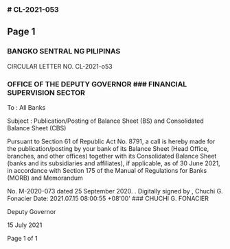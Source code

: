 ### # CL-2021-053

## Page 1

### BANGKO SENTRAL NG PILIPINAS

CIRCULAR LETTER NO. CL-2021-o53

### OFFICE OF THE DEPUTY GOVERNOR ### FINANCIAL SUPERVISION SECTOR

To : All Banks

Subject : Publication/Posting of Balance Sheet (BS) and Consolidated Balance Sheet (CBS)

Pursuant to Section 61 of Republic Act No. 8791, a call is hereby made for the publication/posting by your bank of its Balance Sheet (Head Office, branches, and other offices) together with its Consolidated Balance Sheet (banks and its subsidiaries and affiliates), if applicable, as of 30 June 2021, in accordance with Section 175 of the Manual of Regulations for Banks (MORB) and Memorandum

No. M-2020-073 dated 25 September 2020. . Digitally signed by , Chuchi G. Fonacier Date: 2021.07.15 08:00:55 +08'00' ### CHUCHI G. FONACIER

Deputy Governor

15 July 2021

Page 1 of 1 